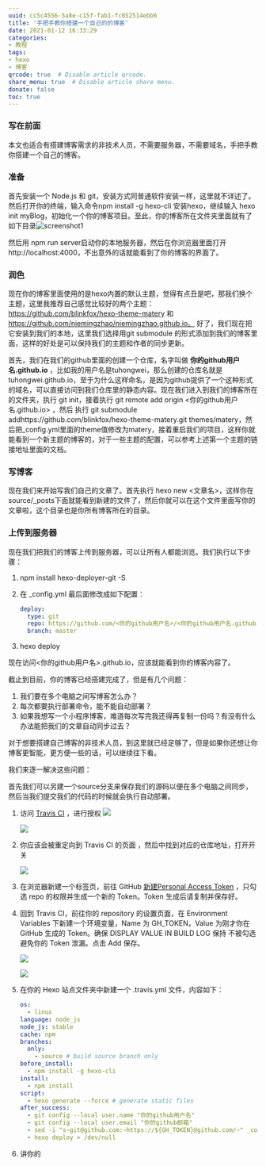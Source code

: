 ```yaml
---
uuid: cc5c4556-5a8e-c15f-fab1-fc052514ebb6
title: '手把手教你搭建一个自己的的博客'
date: 2021-01-12 16:33:29
categories:
- 教程
tags:
- hexo
- 博客
qrcode: true  # Disable article qrcode.
share_menu: true  # Disable article share menu.
donate: false
toc: true
---
```


### 写在前面

本文也适合有搭建博客需求的非技术人员，不需要服务器，不需要域名，手把手教你搭建一个自己的博客。

### 准备

首先安装一个 Node.js 和 git，安装方式同普通软件安装一样，这里就不详述了。然后打开你的终端，输入命令npm install -g hexo-cli 安装hexo，继续输入 hexo init myBlog，初始化一个你的博客项目。至此，你的博客所在文件夹里面就有了如下目录![screenshot1](E:\my\tuhongwei.github.io\source\images\blog\screenshot1.jpg)

然后用 npm run server启动你的本地服务器，然后在你浏览器里面打开http://localhost:4000，不出意外的话就能看到了你的博客的界面了。

### 润色

现在你的博客里面使用的是hexo内置的默认主题，觉得有点丑是吧，那我们换个主题，这里我推荐自己感觉比较好的两个主题：https://github.com/blinkfox/hexo-theme-matery 和 https://github.com/niemingzhao/niemingzhao.github.io。 好了，我们现在把它安装到我们的本地，这里我们选择用git submodule 的形式添加到我们的博客里面，这样的好处是可以保持我们的主题和作者的同步更新。

首先，我们在我们的github里面的创建一个仓库，名字叫做 **你的github用户名.github.io**  ，比如我的用户名是tuhongwei，那么创建的仓库名就是tuhongwei.github.io，至于为什么这样命名，是因为github提供了一个这种形式的域名，可以直接访问到我们仓库里的静态内容。现在我们进入到我们的博客所在的文件夹，执行 git init，接着执行 git remote add origin <你的github用户名.github.io>   ，然后 执行 git submodule addhttps://github.com/blinkfox/hexo-theme-matery.git themes/matery，然后把_config.yml里面的theme值修改为matery，接着重启我们的项目，这样你就能看到一个新主题的博客的，对于一些主题的配置，可以参考上述第一个主题的链接地址里面的文档。

### 写博客

现在我们来开始写我们自己的文章了。首先执行 hexo new <文章名>，这样你在source/_posts下面就能看到新建的文件了，然后你就可以在这个文件里面写你的文章啦，这个目录也是你所有博客所在的目录。

### 上传到服务器

现在我们把我们的博客上传到服务器，可以让所有人都能浏览。我们执行以下步骤：

1.  npm install hexo-deployer-git -S

2. 在 _config.yml 最后面修改成如下配置：

   ```yaml
   deploy:
     type: git
     repo: https://github.com/<你的github用户名>/<你的github用户名.github.io>
     branch: master
   ```

3. hexo deploy

现在访问<你的github用户名>.github.io，应该就能看到你的博客内容了。



截止到目前，你的博客已经搭建完成了，但是有几个问题：

1. 我们要在多个电脑之间写博客怎么办？
2. 每次都要执行部署命令，能不能自动部署？
3. 如果我想写一个小程序博客，难道每次写完我还得再复制一份吗？有没有什么办法能把我们的文章自动同步过去？

对于想要搭建自己博客的非技术人员，到这里就已经足够了，但是如果你还想让你博客更智能，更方便一些的话，可以继续往下看。



我们来逐一解决这些问题：

首先我们可以另建一个source分支来保存我们的源码以便在多个电脑之间同步，然后当我们提交我们的代码的时候就会执行自动部署。

1. 访问  [Travis CI](https://github.com/marketplace/travis-ci) ，进行授权
   ![](E:\my\tuhongwei.github.io\source\images\blog\screenshot2.jpg)

   ![](E:\my\tuhongwei.github.io\source\images\blog\screenshot3.jpg)

2. 你应该会被重定向到 Travis CI 的页面 ，然后中找到对应的仓库地址，打开开关

   ![](E:\my\tuhongwei.github.io\source\images\blog\screenshot4.jpg)

   

3. 在浏览器新建一个标签页，前往 GitHub [新建Personal Access Token](https://github.com/settings/tokens) ，只勾选 repo 的权限并生成一个新的 Token。Token 生成后请复制并保存好。

4. 回到 Travis CI，前往你的 repository 的设置页面，在 Environment Variables 下新建一个环境变量，Name 为 GH_TOKEN，Value 为刚才你在 GitHub 生成的 Token。确保 DISPLAY VALUE IN BUILD LOG 保持 不被勾选 避免你的 Token 泄漏。点击 Add 保存。

   ![](E:\my\tuhongwei.github.io\source\images\blog\screenshot5.jpg)

   ![](E:\my\tuhongwei.github.io\source\images\blog\screenshot6.jpg)

5. 在你的 Hexo 站点文件夹中新建一个 .travis.yml 文件，内容如下：

   ```yaml
   os:
     - linux
   language: node_js
   node_js: stable
   cache: npm
   branches:
     only:
       - source # build source branch only
   before_install:
     - npm install -g hexo-cli
   install:
     - npm install
   script:
     - hexo generate --force # generate static files
   after_success:
     - git config --local user.name "你的github用户名"
     - git config --local user.email "你的github邮箱"
     - sed -i "s~git@github.com:~https://${GH_TOKEN}@github.com/~" _config.yml
     - hexo deploy > /dev/null
   ```
   
6. 讲你的